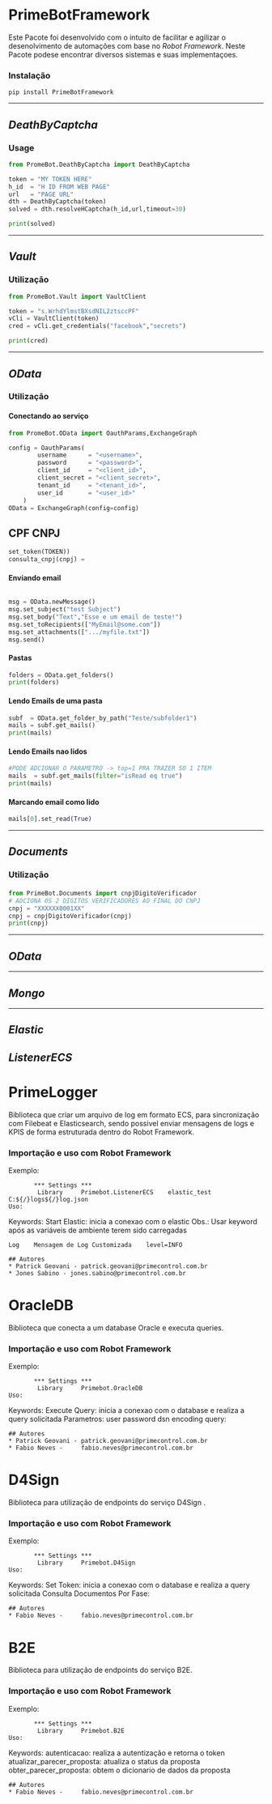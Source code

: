 # PrimeBotFramework
Este Pacote foi desenvolvido com o intuito de facilitar e agilizar o desenolvimento de automações com base no _Robot Framework_.
Neste Pacote podese encontrar diversos sistemas e suas implementaçoes.

### Instalação
```ssh
pip install PrimeBotFramework
```

___
## _DeathByCaptcha_

### Usage
```py
from PromeBot.DeathByCaptcha import DeathByCaptcha

token = "MY TOKEN HERE"
h_id  = "H ID FROM WEB PAGE"
url   = "PAGE URL"
dth = DeathByCaptcha(token)
solved = dth.resolveHCaptcha(h_id,url,timeout=30)

print(solved)

```

___
## _Vault_


### Utilização
```py
from PromeBot.Vault import VaultClient

token = "s.WrhdYlmstBXsdNIL2ztsccPF"
vCli = VaultClient(token)
cred = vCli.get_credentials("facebook","secrets")

print(cred)

```
___

## _OData_

### Utilização
#### Conectando ao serviço
```py
from PromeBot.OData import OauthParams,ExchangeGraph

config = OauthParams(
        username      = "<username>",
        password      = "<password>",
        client_id     = "<client_id>",
        client_secret = "<client_secret>",
        tenant_id     = "<tenant_id>",
        user_id       = "<user_id>"
    )
OData = ExchangeGraph(config=config)
```

## CPF CNPJ
```py
set_token(TOKEN))
consulta_cnpj(cnpj) = 
```

#### Enviando email
```py

msg = OData.newMessage()
msg.set_subject("test Subject")
msg.set_body("Text","Esse e um email de teste!")
msg.set_toRecipients(["MyEmail@some.com"])
msg.set_attachments([".../myfile.txt"])
msg.send()
```
#### Pastas
```py
folders = OData.get_folders()
print(folders)
```
#### Lendo Emails de uma pasta
```py
subf  = OData.get_folder_by_path("Teste/subfolder1")
mails = subf.get_mails()
print(mails)
```
#### Lendo Emails nao lidos
```py
#PODE ADCIONAR O PARAMETRO -> top=1 PRA TRAZER SO 1 ITEM
mails  = subf.get_mails(filter="isRead eq true")
print(mails)
```

#### Marcando email como lido
```py
mails[0].set_read(True)
```
___
## _Documents_
### Utilização
#### 
```py
from PrimeBot.Documents import cnpjDigitoVerificador
# ADCIONA OS 2 DIGITOS VERIFICADORES AO FINAL DO CNPJ
cnpj = "XXXXXX0001XX"
cnpj = cnpjDigitoVerificador(cnpj)
print(cnpj)
```
___
## _OData_

___
## _Mongo_

___
## _Elastic_

## _ListenerECS_
# PrimeLogger
Biblioteca que criar um arquivo de log em formato ECS, para sincronização com Filebeat e Elasticsearch, sendo possivel enviar mensagens de logs e KPIS de forma estruturada dentro do Robot Framework.
### Importação e uso com Robot Framework
Exemplo:
```
       *** Settings ***
        Library     Primebot.ListenerECS    elastic_test    C:${/}logs${/}log.json
Uso:
```
Keywords:
    Start Elastic: inicia a conexao com o elastic
        Obs.: Usar keyword após as variáveis de ambiente terem sido carregadas

    Log    Mensagem de Log Customizada    level=INFO
```
## Autores
* Patrick Geovani - patrick.geovani@primecontrol.com.br
* Jones Sabino - jones.sabino@primecontrol.com.br
```



# OracleDB
Biblioteca que conecta a um database Oracle e executa queries.
### Importação e uso com Robot Framework
Exemplo:
```
       *** Settings ***
        Library     Primebot.OracleDB
Uso:
```
Keywords:
    Execute Query: inicia a conexao com o database e realiza a query solicitada
        Parametros: 
                    user
                    password
                    dsn 
                    encoding
                    query:

```
## Autores
* Patrick Geovani - patrick.geovani@primecontrol.com.br
* Fabio Neves -     fabio.neves@primecontrol.com.br
```

# D4Sign
Biblioteca para utilização de endpoints do serviço D4Sign .
### Importação e uso com Robot Framework
Exemplo:
```
       *** Settings ***
        Library     Primebot.D4Sign
Uso:
```
Keywords:
    Set Token: inicia a conexao com o database e realiza a query solicitada
    Consulta Documentos Por Fase:

```
## Autores
* Fabio Neves -     fabio.neves@primecontrol.com.br
```

# B2E
Biblioteca para utilização de endpoints do serviço B2E.
### Importação e uso com Robot Framework
Exemplo:
```
       *** Settings ***
        Library     Primebot.B2E
Uso:
```
Keywords:
    autenticacao: realiza a autentização e retorna o token
    atualizar_parecer_proposta: atualiza o status da proposta
    obter_parecer_proposta: obtem o dicionario de dados da proposta    
```
## Autores
* Fabio Neves -     fabio.neves@primecontrol.com.br
```